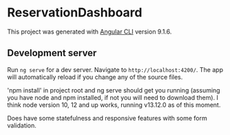 # ReservationDashboard

This project was generated with [Angular CLI](https://github.com/angular/angular-cli) version 9.1.6.

## Development server

Run `ng serve` for a dev server. Navigate to `http://localhost:4200/`. The app will automatically reload if you change any of the source files.

'npm install' in project root and ng serve should get you running (assuming you have node and npm installed, if not you will need to download them). I think node version 10, 12 and up works, running v13.12.0 as of this moment.

Does have some statefulness and responsive features with some form validation.
